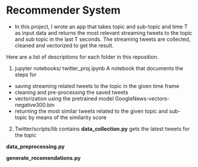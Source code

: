 # Recommender System
- In this project, I wrote an app that takes topic and
sub-topic and time T as input data and returns the most relevant streaming
tweets to the topic and sub topic in the last T seconds. The streaming tweets
are collected, cleaned and vectorized to get the result.

Here are a list of descriptions for each folder in this reposition.
1.  jupyter notebooks/
twitter_proj.ipynb
A notebook that documents the steps for 
 - saving  streaming related  tweets to the topic in the given time frame
 - cleaning and pre-processing the saved tweets
 - vectorization using the pretrained model GoogleNews-vectors-negative300.bin
 - returning the most similar tweets related to the given topic and sub-topic by means of the similarity score 
2. Twitter/scripts/lib
contains 
**data_collection.py**
gets the latest tweets for the topic

**data_preprocessing.py**

**generate_recomendations.py**
